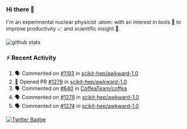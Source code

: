### Hi there 👋 

I'm an experimental nuclear physicist :atom: with an interest in tools :wrench: to improve productivity :chart_with_upwards_trend: and scientific insight :telescope:.

![github stats](https://github-readme-stats.vercel.app/api?username=agoose77&show_icons=true&hide_rank=true&hide_title=true&bg_color=30,e76445,904e95&text_color=efe3ec&icon_color=efe3ec)
<!--
**agoose77/agoose77** is a ✨ _special_ ✨ repository because its `README.md` (this file) appears on your GitHub profile.

Here are some ideas to get you started:

- 🔭 I’m currently working on ...
- 🌱 I’m currently learning ...
- 👯 I’m looking to collaborate on ...
- 🤔 I’m looking for help with ...
- 💬 Ask me about ...
- 📫 How to reach me: ...
- 😄 Pronouns: ...
- ⚡ Fun fact: ...
-->

### :zap: Recent Activity
<!--START_SECTION:activity-->
1. 🗣 Commented on [#1193](https://github.com/scikit-hep/awkward-1.0/issues/1193) in [scikit-hep/awkward-1.0](https://github.com/scikit-hep/awkward-1.0)
2. 💪 Opened PR [#1279](https://github.com/scikit-hep/awkward-1.0/pull/1279) in [scikit-hep/awkward-1.0](https://github.com/scikit-hep/awkward-1.0)
3. 🗣 Commented on [#640](https://github.com/CoffeaTeam/coffea/issues/640) in [CoffeaTeam/coffea](https://github.com/CoffeaTeam/coffea)
4. 🗣 Commented on [#1278](https://github.com/scikit-hep/awkward-1.0/issues/1278) in [scikit-hep/awkward-1.0](https://github.com/scikit-hep/awkward-1.0)
5. 🗣 Commented on [#1274](https://github.com/scikit-hep/awkward-1.0/issues/1274) in [scikit-hep/awkward-1.0](https://github.com/scikit-hep/awkward-1.0)
<!--END_SECTION:activity-->


[![Twitter Badge](https://img.shields.io/twitter/follow/agoose77?style=flat-square&logo=Twitter&logoColor=white&color=cornflowerblue)](https://twitter.com/agoose77)
